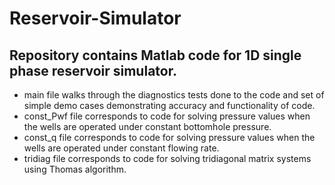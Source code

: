 # Reservoir-Simulator

## Repository contains Matlab code for 1D single phase reservoir simulator.

- main file walks through the diagnostics tests done to the code and set of simple demo cases demonstrating accuracy and functionality of code.
- const_Pwf file corresponds to code for solving pressure values when the wells are operated under constant bottomhole pressure.
- const_q file corresponds to code for solving pressure values when the wells are operated under constant flowing rate.
- tridiag file corresponds to code for solving tridiagonal matrix systems using Thomas algorithm.
